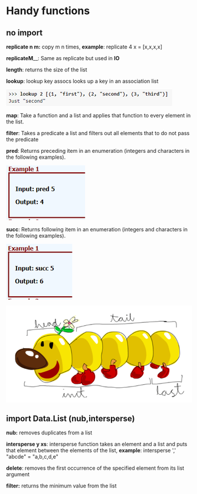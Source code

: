 # Handy functions

## no import

**replicate n m:** copy m n times, **example**: replicate 4 x = [x,x,x,x] 

**replicateM**__: Same as replicate but used in **IO**

**length**: returns the size of the list

**lookup**: lookup key assocs looks up a key in an association list

![image-20220808184524519](img/image-20220808184524519.png)

**map**: Take a function and a list and applies that function to every element in the list.

**filter**: Takes a predicate a list and filters out all elements that to do not pass the predicate

**pred**: Returns preceding item in an enumeration (integers and characters in the following examples).

![image-20220827161118908](img/image-20220827161118908.png)

**succ**: Returns following item in an enumeration (integers and characters in the following examples).

![image-20220827161214578](img/image-20220827161214578.png)

![image-20220828175107941](img/image-20220828175107941.png)

## import Data.List (nub,intersperse)

**nub:** removes duplicates from a list

**intersperse y xs**: intersperse function takes an element and a list and puts that element between the elements of the list, **example**: intersperse ',' "abcde" = "a,b,c,d,e"

**delete**: removes the first occurrence of the specified element from its list argument

**filter:** returns the minimum value from the list



